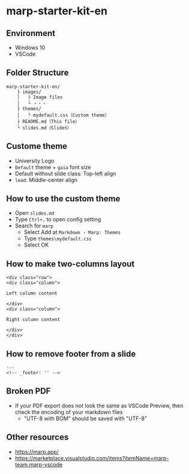 # marp-starter-kit-en

## Environment

- Windows 10
- VSCode

## Folder Structure

```
marp-starter-kit-en/
    ├ images/
    │   ├ Image files
    │   └ ・・・    
    ├ themes/
    │   └ mydefault.css（Custom theme）
    ├ README.md（This file）
    └ slides.md（Slides）
```

## Custome theme

- University Logo
- `Default` theme + `gaia` font size
- Default without slide class: Top-left align
- `lead`: Middle-center align

## How to use the custom theme

- Open `slides.md`
- Type `Ctrl+,` to open config setting
- Search for `marp`
    - Select Add at `Markdown › Marp: Themes`
    - Type `themes\mydefault.css`
    - Select OK

## How to make two-columns layout

```
<div class="row">
<div class="column">

Left column content

</div>
<div class="column">

Right column content

</div>
</div>
```

## How to remove footer from a slide

```
---
<!-- _footer: '' -->
```

## Broken PDF

- If your PDF export does not look the same as VSCode Preview, then check the encoding of your markdown files
    - "UTF-8 with BOM" should be saved with "UTF-8"

## Other resources

- https://marp.app/
- https://marketplace.visualstudio.com/items?itemName=marp-team.marp-vscode
